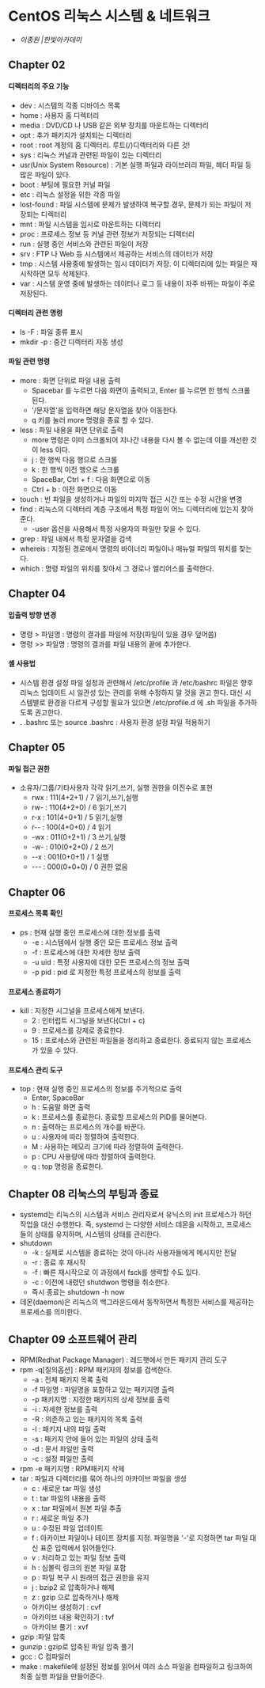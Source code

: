 # CentOS 리눅스 시스템 & 네트워크 
- *이종원 |한빛아카데미*
## Chapter 02 

#### 디렉터리의 주요 기능 
- dev : 시스템의 각종 디바이스 목록
- home : 사용자 홈 디렉터리 
- media : DVD/CD 나 USB 같은 외부 장치를 마운트하는 디렉터리 
- opt : 추가 패키지가 설치되는 디렉터리 
- root : root 계정의 홈 디렉터리. 루트(/)디렉터리와 다른 것!
- sys : 리눅스 커널과 관련된 파일이 있는 디렉터리 
- usr(Unix System Resource) : 기본 실행 파일과 라이브러리 파일, 헤더 파일 등 많은 파일이 있다. 
- boot : 부팅에 필요한 커널 파일 
- etc : 리눅스 설정을 위한 각종 파일 
- lost-found : 파일 시스템에 문제가 발생하여 복구할 경우, 문제가 되는 파일이 저장되는 디렉터리 
- mnt : 파일 시스템을 임시로 마운트하는 디렉터리 
- proc : 프로세스 정보 등 커널 관련 정보가 저장되는 디렉터리 
- run : 실행 중인 서비스와 관련된 파일이 저장 
- srv : FTP 나 Web 등 시스템에서 제공하는 서비스의 데이터가 저장 
- tmp : 시스템 사용중에 발생하는 임시 데이터가 저장. 이 디렉터리에 있는 파일은 재시작하면 모두 삭제된다. 
- var : 시스템 운영 중에 발생하는 데이터나 로그 등 내용이 자주 바뀌는 파일이 주로 저장된다. 

#### 디렉터리 관련 명령 
- ls -F : 파일 종류 표시
- mkdir -p : 중간 디렉터리 자동 생성 

#### 파일 관련 명령 
- more : 화면 단위로 파일 내용 출력 
  - Spacebar 를 누르면 다음 화면이 출력되고, Enter 를 누르면 한 행씩 스크롤 된다. 
  - '/문자열'을 입력하면 해당 문자열을 찾아 이동한다.
  - q 키를 눌러 more 명령을 종료 할 수 있다. 
- less : 파일 내용을 화면 단위로 출력
  - more 명령은 이미 스크롤되어 지나간 내용을 다시 볼 수 없는데 이를 개선한 것이 less 이다. 
  - j : 한 행씩 다음 행으로 스크롤 
  - k : 한 행씩 이전 행으로 스크롤 
  - SpaceBar, Ctrl + f : 다음 화면으로 이동 
  - Ctrl + b : 이전 화면으로 이동 
- touch : 빈 파일을 생성하거나 파일의 마지막 접근 시간 또는 수정 시간을 변경 
- find : 리눅스의 디렉터리 계층 구조에서 특정 파일이 어느 디렉터리에 있는지 찾아준다.
  - -user 옵션을 사용해서 특정 사용자의 파일만 찾을 수 있다.
- grep : 파일 내에서 특정 문자열을 검색 
- whereis : 지정된 경로에서 명령의 바이너리 파일이나 매뉴얼 파일의 위치를 찾는다. 
- which : 명령 파일의 위치를 찾아서 그 경로나 앨리어스를 출력한다. 


## Chapter 04

#### 입출력 방향 변경 
- 명령 > 파일명 : 명령의 결과를 파일에 저장(파일이 있을 경우 덮어씀)
- 명령 >> 파일명 : 명령의 결과를 파일 내용의 끝에 추가한다. 

#### 셸 사용법 
- 시스템 환경 설정 파일 설정과 관련해서 /etc/profile 과 /etc/bashrc 파일은 향후 리눅스 업데이트 시 일관성 있는 관리를 위해 수정하지 말 것을 권고 한다. 대신 시스템별로 환경을 다르게 구성할 필요가 있으면 /etc/profile.d 에 .sh 파일을 추가하도록 권고한다.
- . .bashrc 또는 source .bashrc : 사용자 환경 설정 파일 적용하기 


## Chapter 05 

#### 파일 접근 권한 
- 소유자/그룹/기타사용자 각각 읽기,쓰기, 실행 권한을 이진수로 표현 
  - rwx : 111(4+2+1) / 7 읽기,쓰기,실행
  - rw- : 110(4+2+0) / 6 읽기,쓰기
  - r-x : 101(4+0+1) / 5 읽기,실행
  - r-- : 100(4+0+0) / 4 읽기
  - -wx : 011(0+2+1) / 3 쓰기,실행
  - -w- : 010(0+2+0) / 2 쓰기
  - --x : 001(0+0+1) / 1 실행
  - --- : 000(0+0+0) / 0 권한 없음 

## Chapter 06
 
#### 프로세스 목록 확인 
- ps : 현재 실행 중인 프로세스에 대한 정보를 출력 
  - -e : 시스템에서 실행 중인 모든 프로세스 정보 출력 
  - -f : 프로세스에 대한 자세한 정보 출력
  - -u uid : 특정 사용자에 대한 모든 프로세스의 정보 출력 
  - -p pid : pid 로 지정한 특정 프로세스의 정보를 출력 
  
#### 프로세스 종료하기 
- kill : 지정한 시그널을 프로세스에게 보낸다. 
  - 2 : 인터럽트 시그널을 보낸다(Ctrl + c)
  - 9 : 프로세스를 강제로 종료한다.
  - 15 : 프로세스와 관련된 파일들을 정리하고 종료한다. 종료되지 않는 프로세스가 있을 수 있다. 
  
#### 프로세스 관리 도구 
- top : 현재 실행 중인 프로세스의 정보를 주기적으로 출력 
  - Enter, SpaceBar
  - h : 도움말 화면 출력
  - k : 프로세스를 종료한다. 종료할 프로세스의 PID를 물어본다.
  - n : 출력하는 프로세스의 개수를 바꾼다.
  - u : 사용자에 따라 정렬하여 출력한다.
  - M : 사용하는 메모리 크기에 따라 정렬하여 출력한다.
  - p : CPU 사용량에 따라 정렬하여 출력한다.
  - q : top 명령을 종료한다. 
  
## Chapter 08 리눅스의 부팅과 종료 
- systemd는 리눅스의 시스템과 서비스 관리자로서 유닉스의 init 프로세스가 하던 작업을 대신 수행한다. 즉, systemd 는 다양한 서비스 데몬을 시작하고, 프로세스들의 상태를 유지하며, 시스템의 상태를 관리한다.
- shutdown 
  - -k : 실제로 시스템을 종료하는 것이 아니라 사용자들에게 메시지만 전달
  - -r : 종료 후 재시작
  - -f : 빠른 재시작으로 이 과정에서 fsck를 생략할 수도 있다.
  - -c : 이전에 내렸던 shutdwon 명령을 취소한다. 
  - 즉시 종료는 shutdown -h now 
- 데몬(daemon)은 리눅스의 백그라운드에서 동작하면서 특정한 서비스를 제공하는 프로세스를 의미한다. 

## Chapter 09 소프트웨어 관리 
- RPM(Redhat Package Manager) : 레드햇에서 만든 패키지 관리 도구
- rpm -q[질의옵션] : RPM 패키지의 정보를 검색한다.
  - -a : 전체 패키지 목록 출력
  - -f 파일명 : 파일명을 포함하고 있는 패키지명 출력
  - -p 패키지명 : 지정한 패키지의 상세 정보를 출력 
  - -i : 자세한 정보를 출력
  - -R : 의존하고 있는 패키지의 목록 출력
  - -l : 패키지 내의 파일 출력
  - -s : 패키지 안에 들어 있는 파일의 상태 출력
  - -d : 문서 파일만 출력
  - -c : 설정 파일만 출력 
- rpm -e 패키지명 : RPM패키지 삭제
- tar : 파일과 디렉터리를 묶어 하나의 아카이브 파일을 생성 
  - c : 새로운 tar 파일 생성
  - t : tar 파일의 내용을 출력
  - x : tar 파일에서 원본 파일 추출
  - r : 새로운 파일 추가
  - u : 수정된 파일 업데이트
  - f : 아카이브 파일이나 테이프 장치를 지정. 파일명을 '-'로 지정하면 tar 파일 대신 표준 입력에서 읽어들인다.
  - v : 처리하고 있는 파일 정보 출력
  - h : 심볼릭 링크의 원본 파일 포함
  - p : 파일 복구 시 원래의 접근 권한을 유지
  - j : bzip2 로 압축하거나 해제
  - z : gzip 으로 압축하거나 해제 
  - 아카이브 생성하기 : cvf 
  - 아카이브 내용 확인하기 : tvf
  - 아카이브 풀기 : xvf
- gzip :파일 압축 
- gunzip : gzip로 압축된 파일 압축 풀기 
- gcc : C 컴파일러
- make : makefile에 설정된 정보를 읽어서 여러 소스 파일을 컴파일하고 링크하여 최종 실행 파일을 만들어준다. 


  
  
  
  
  
  
  


